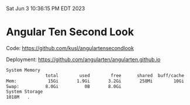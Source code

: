 Sat Jun  3 10:36:15 PM EDT 2023

# Angular Ten Second Look

Code: https://github.com/kusl/angulartensecondlook

Deployment: https://github.com/angularten/angularten.github.io

```bash
System Memory
               total        used        free      shared  buff/cache   available
Mem:            15Gi       1.9Gi       3.2Gi       258Mi        10Gi        12Gi
Swap:          8.0Gi          0B       8.0Gi
System Storage
1018M	.
```
```bash
